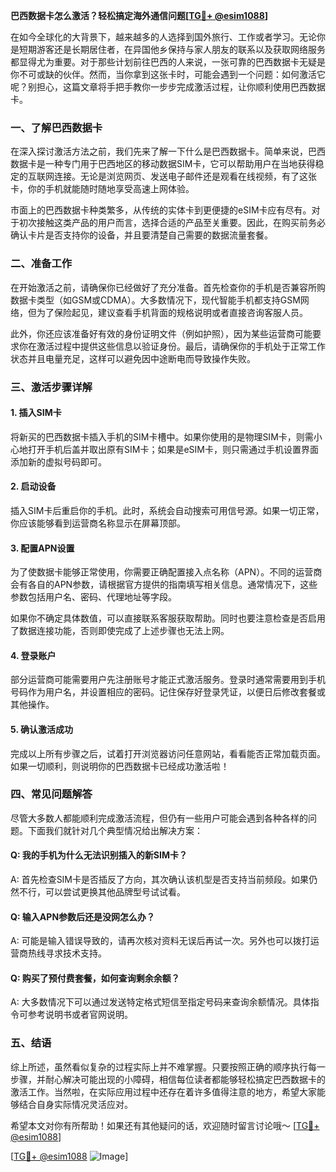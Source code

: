 **巴西数据卡怎么激活？轻松搞定海外通信问题[[TG💪+ @esim1088](https://t.me/s/esim1088)]**

在如今全球化的大背景下，越来越多的人选择到国外旅行、工作或者学习。无论你是短期游客还是长期居住者，在异国他乡保持与家人朋友的联系以及获取网络服务都显得尤为重要。对于那些计划前往巴西的人来说，一张可靠的巴西数据卡无疑是你不可或缺的伙伴。然而，当你拿到这张卡时，可能会遇到一个问题：如何激活它呢？别担心，这篇文章将手把手教你一步步完成激活过程，让你顺利使用巴西数据卡。

### 一、了解巴西数据卡

在深入探讨激活方法之前，我们先来了解一下什么是巴西数据卡。简单来说，巴西数据卡是一种专门用于巴西地区的移动数据SIM卡，它可以帮助用户在当地获得稳定的互联网连接。无论是浏览网页、发送电子邮件还是观看在线视频，有了这张卡，你的手机就能随时随地享受高速上网体验。

市面上的巴西数据卡种类繁多，从传统的实体卡到更便捷的eSIM卡应有尽有。对于初次接触这类产品的用户而言，选择合适的产品至关重要。因此，在购买前务必确认卡片是否支持你的设备，并且要清楚自己需要的数据流量套餐。

### 二、准备工作

在开始激活之前，请确保你已经做好了充分准备。首先检查你的手机是否兼容所购数据卡类型（如GSM或CDMA）。大多数情况下，现代智能手机都支持GSM网络，但为了保险起见，建议查看手机背面的规格说明或者直接咨询客服人员。

此外，你还应该准备好有效的身份证明文件（例如护照），因为某些运营商可能要求你在激活过程中提供这些信息以验证身份。最后，请确保你的手机处于正常工作状态并且电量充足，这样可以避免因中途断电而导致操作失败。

### 三、激活步骤详解

#### 1. 插入SIM卡
将新买的巴西数据卡插入手机的SIM卡槽中。如果你使用的是物理SIM卡，则需小心地打开手机后盖并取出原有SIM卡；如果是eSIM卡，则只需通过手机设置界面添加新的虚拟号码即可。

#### 2. 启动设备
插入SIM卡后重启你的手机。此时，系统会自动搜索可用信号源。如果一切正常，你应该能够看到运营商名称显示在屏幕顶部。

#### 3. 配置APN设置
为了使数据卡能够正常使用，你需要正确配置接入点名称（APN）。不同的运营商会有各自的APN参数，请根据官方提供的指南填写相关信息。通常情况下，这些参数包括用户名、密码、代理地址等字段。

如果你不确定具体数值，可以直接联系客服获取帮助。同时也要注意检查是否启用了数据连接功能，否则即使完成了上述步骤也无法上网。

#### 4. 登录账户
部分运营商可能需要用户先注册账号才能正式激活服务。登录时通常需要用到手机号码作为用户名，并设置相应的密码。记住保存好登录凭证，以便日后修改套餐或其他操作。

#### 5. 确认激活成功
完成以上所有步骤之后，试着打开浏览器访问任意网站，看看能否正常加载页面。如果一切顺利，则说明你的巴西数据卡已经成功激活啦！

### 四、常见问题解答

尽管大多数人都能顺利完成激活流程，但仍有一些用户可能会遇到各种各样的问题。下面我们就针对几个典型情况给出解决方案：

#### Q: 我的手机为什么无法识别插入的新SIM卡？
A: 首先检查SIM卡是否插反了方向，其次确认该机型是否支持当前频段。如果仍然不行，可以尝试更换其他品牌型号试试看。

#### Q: 输入APN参数后还是没网怎么办？
A: 可能是输入错误导致的，请再次核对资料无误后再试一次。另外也可以拨打运营商热线寻求技术支持。

#### Q: 购买了预付费套餐，如何查询剩余余额？
A: 大多数情况下可以通过发送特定格式短信至指定号码来查询余额情况。具体指令可参考说明书或者官网说明。

### 五、结语

综上所述，虽然看似复杂的过程实际上并不难掌握。只要按照正确的顺序执行每一步骤，并耐心解决可能出现的小障碍，相信每位读者都能够轻松搞定巴西数据卡的激活工作。当然啦，在实际应用过程中还存在着许多值得注意的地方，希望大家能够结合自身实际情况灵活应对。

希望本文对你有所帮助！如果还有其他疑问的话，欢迎随时留言讨论哦～ [[TG💪+ @esim1088](https://t.me/s/esim1088)] 

[[TG💪+ @esim1088](https://t.me/s/esim1088) ![Image](https://i.postimg.cc/4NQfJmqS/Snipaste-2025-05-13-00-14-12.png)]